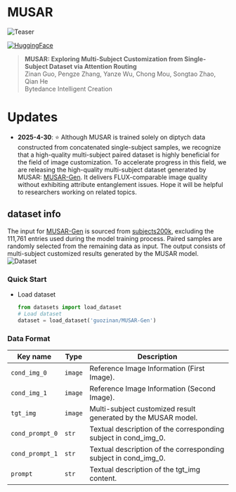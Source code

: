 # MUSAR
![Teaser](https://github.com/user-attachments/assets/69612922-7046-41b6-9f89-6c56c736ece7)

[//]: # (<a href="https://arxiv.org/abs/2411.15098"><img src="https://img.shields.io/badge/ariXv-2411.15098-A42C25.svg" alt="arXiv"></a>)
<a href="https://huggingface.co/datasets/guozinan/MUSAR-Gen"><img src="https://img.shields.io/badge/🤗_HuggingFace-Dataset-ffbd45.svg" alt="HuggingFace"></a>
> **MUSAR: Exploring Multi-Subject Customization from Single-Subject Dataset via Attention Routing**
> <br>
> Zinan Guo, 
> Pengze Zhang, 
> Yanze Wu, 
> Chong Mou, 
> Songtao Zhao,
> Qian He
> <br>
> Bytedance Intelligent Creation
> <br>

# Updates
- **2025-4-30**: ⭐️ Although MUSAR is trained solely on diptych data constructed from concatenated single-subject samples, we recognize that a high-quality multi-subject paired dataset is highly beneficial for the field of image customization. To accelerate progress in this field, we are releasing the high-quality multi-subject dataset generated by MUSAR: [MUSAR-Gen](https://huggingface.co/datasets/guozinan/MUSAR-Gen). It delivers FLUX-comparable image quality without exhibiting attribute entanglement issues. Hope it will be helpful to researchers working on related topics.
## dataset info

The input for [MUSAR-Gen](https://huggingface.co/datasets/guozinan/MUSAR-Gen) is sourced from [subjects200k](https://huggingface.co/datasets/Yuanshi/Subjects200K), excluding the 111,761 entries used during the model training process. Paired samples are randomly selected from the remaining data as input. The output consists of multi-subject customized results generated by the MUSAR model.
![Dataset](https://github.com/user-attachments/assets/13380c72-ae46-42db-9943-8162f6fd04fa)

### Quick Start
- Load dataset
  ```python
  from datasets import load_dataset
  # Load dataset
  dataset = load_dataset('guozinan/MUSAR-Gen')

### Data Format
  | Key name             | Type    | Description                                                     |
  | -------------------- | ------- |-----------------------------------------------------------------|
  | `cond_img_0`         | `image` | Reference Image Information (First Image).                      |
  | `cond_img_1`         | `image` | Reference Image Information (Second Image).                     |
  | `tgt_img`            | `image` | Multi-subject customized result generated by the MUSAR model.   |
  | `cond_prompt_0`      | `str`   | Textual description of the corresponding subject in cond_img_0. |
  | `cond_prompt_1`      | `str`   | Textual description of the corresponding subject in cond_img_0. |
  | `prompt`             | `str`   | Textual description of the tgt_img content.                     |